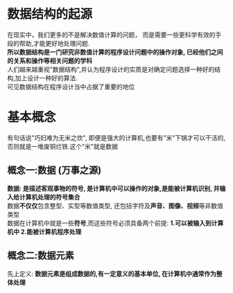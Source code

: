 # 数据结构的起源
  在现实中，我们更多的不是解决数值计算的问题， 而是需要一些更科学有效的手段的帮助,才能更好地处理问题.  
  **所以数据结构是一门研究非数值计算的程序设计问题中的操作对象, 已经他们之间的关系和操作等相关问题的学科**  
  人们越来越重视"数据结构",并认为程序设计的实质是对确定问题选择一种好的结构,加上设计一种好的算法.  
  可见数据结构在程序设计当中占据了重要的地位
# 基本概念
  有句话说"巧妇难为无米之炊", 即便是强大的计算机,也要有"米"下锅才可以干活的,否则就是一堆废铜烂铁.这个"米"就是数据
  ## 概念一:数据 (万事之源)
  **数据: 是描述客观事物的符号, 是计算机中可以操作的对象,是能被计算机识别, 并输入给计算机处理的符号集合**  
  数据**不仅仅**包含整型、实型等数值类型, 还包括字符及**声音、图像、视频**等非数值类型  
  数据在计算机中就是一些**符号**,而这些符号必须具备两个前提: **1.可以被输入到计算机中 2.能被计算机程序处理**
  ## 概念二:数据元素  
  先上定义: **数据元素是组成数据的,有一定意义的基本单位, 在计算机中通常作为整体处理**
